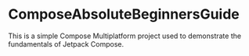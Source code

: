 # ComposeAbsoluteBeginnersGuide

This is a simple Compose Multiplatform project used to demonstrate the fundamentals of Jetpack Compose.
